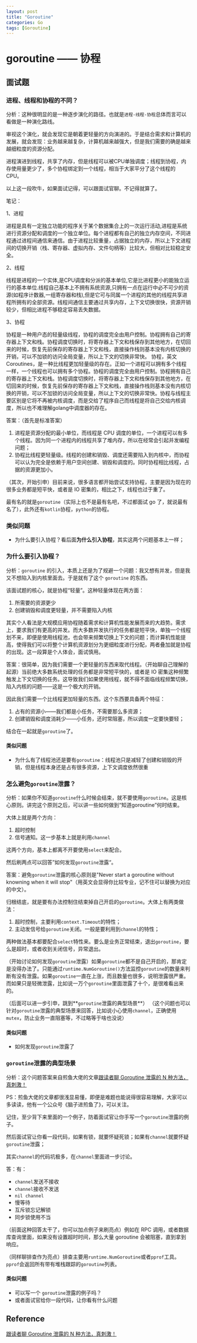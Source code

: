 ```yaml
---
layout: post
title: "Goroutine"
categories: Go
tags: [Goroutine]
---
```


# goroutine —— 协程

## 面试题

### 进程、线程和协程的不同？

分析：这种很明显的是一种逐步演化的路径。也就是`进程-线程-协程`总体而言可以看做是一种演化路线。

审视这个演化，就会发现它是朝着更轻量的方向演进的。于是结合需求和计算机的发展，就会发现：业务越来越复杂，计算机越来越强大，但是我们需要的确是越来越细粒度的资源分配。

进程演进到线程，共享了内存，但是线程可以被CPU单独调度；线程到协程，内存使用量更少了，多个协程绑定到一个线程，相当于大家平分了这个线程的 CPU。

以上这一段吹牛，如果面试记得，可以跟面试官聊。不记得就算了。

笔记：　　
 
1、进程

进程是具有一定独立功能的程序关于某个数据集合上的一次运行活动,进程是系统进行资源分配和调度的一个独立单位。每个进程都有自己的独立内存空间，不同进程通过进程间通信来通信。由于进程比较重量，占据独立的内存，所以上下文进程间的切换开销（栈、寄存器、虚拟内存、文件句柄等）比较大，但相对比较稳定安全。

2、线程

线程是进程的一个实体,是CPU调度和分派的基本单位,它是比进程更小的能独立运行的基本单位.线程自己基本上不拥有系统资源,只拥有一点在运行中必不可少的资源(如程序计数器,一组寄存器和栈),但是它可与同属一个进程的其他的线程共享进程所拥有的全部资源。线程间通信主要通过共享内存，上下文切换很快，资源开销较少，但相比进程不够稳定容易丢失数据。

3、协程

协程是一种用户态的轻量级线程，协程的调度完全由用户控制。协程拥有自己的寄存器上下文和栈。协程调度切换时，将寄存器上下文和栈保存到其他地方，在切回来的时候，恢复先前保存的寄存器上下文和栈，直接操作栈则基本没有内核切换的开销，可以不加锁的访问全局变量，所以上下文的切换非常快。
协程，英文Coroutines，是一种比线程更加轻量级的存在。正如一个进程可以拥有多个线程一样，一个线程也可以拥有多个协程。协程的调度完全由用户控制。协程拥有自己的寄存器上下文和栈。协程调度切换时，将寄存器上下文和栈保存到其他地方，在切回来的时候，恢复先前保存的寄存器上下文和栈，直接操作栈则基本没有内核切换的开销，可以不加锁的访问全局变量，所以上下文的切换非常快。协程与线程主要区别是它将不再被内核调度，而是交给了程序自己而线程是将自己交给内核调度，所以也不难理解golang中调度器的存在。

答案：（首先是标准答案）
1. 进程是资源分配的最小单位，而线程是 CPU 调度的单位，一个进程可以有多个线程。因为同一个进程内的线程共享了堆内存，所以在经常会引起并发编程问题；
2. 协程比线程更轻量级。线程的创建和销毁、调度还需要陷入到内核中，而协程可以认为完全是依赖于用户空间创建、销毁和调度的。同时协程相比线程，占据的资源更加小。

（其次，开始引申）目前来说，很多语言都开始尝试支持协程，主要是因为现在的很多业务都是短平快，或者是 IO 密集的，相比之下，线程也过于重了。

最有名的就是`goroutine`（实际上也不是最有名吧，不过都面试 go 了，就说最有名了），此外还有`kotlin`协程，`python`的协程。

### 类似问题
- 为什么要引入协程？看后面**为什么引入协程**，其实这两个问题基本上一样；


### 为什么要引入协程？

分析：`goroutine` 的引入，本质上还是为了规避一个问题：我又想有并发，但是我又不想陷入到内核里面去。于是就有了这个 `goroutine` 的东西。

该面试题的核心，就是协程“轻量”。这种轻量体现在两方面：
1. 所需要的资源更少
2. 创建销毁和调度更轻量，并不需要陷入内核

其实个人看法是大规模应用协程随着需求和计算机性能发展而来的大趋势。需求上，要求我们有更高的并发。而大多数并发执行的任务都是短平快，单独一个线程划不来，即便是使用线程池，也会带来频繁切换上下文的问题；而计算机性能提高，使得我们可以将整个计算机资源划分为更细粒度进行分配，两者叠加就是协程的出现。这一段算是个人体会，面试慎用。

答案：很简单，因为我们需要一个更轻量的东西来取代线程。（开始聊自己理解的起源）当前绝大多数系统处理的任务都是非常短平快的，或者是 IO 密集这种频繁触发上下文切换的任务。这导致我们如果使用线程，就不得不面临线程频繁切换，陷入内核的问题——这是一个极大的开销。

因此我们需要一个比线程更加轻量的东西。这个东西要具备两个特征：
1. 占有的资源小——我们都是小任务，不需要那么多资源；
2. 创建销毁和调度消耗少——小任务，还时常阻塞，所以调度一定要快要轻；

结合在一起就是`goroutine`了。

#### 类似问题
- 为什么有了线程池还是要有`goroutine`：线程池只是减轻了创建和销毁的开销，但是线程本身还是占有很多资源，上下文调度依然很重

### 怎么避免`goroutine`泄露？

分析：如果你不知道`goroutine`什么时候会结束，就不要使用`goroutine`。这是核心原则。讲完这个原则之后，可以讲一些如何做到“知道goroutine”何时结束。

大体上就是两个方向：
1. 超时控制
2. 信号通知。这一步基本上就是利用`channel`

这两个方向，基本上都离不开要使用`select`来配合。

然后刷两点可以回答”如何发现`goroutine`泄露“。

答案：避免`goroutine`泄露的核心原则是"Never start a goroutine without knowning when it will stop"（用英文会显得你比较专业，记不住可以替换为对应的中文）。

归根结底，就是要有办法控制住结束掉自己开启的`goroutine`。大体上有两类做法：
1. 超时控制，主要利用`context.Timeout`的特性；
2. 主动发信号给`goroutine`关闭。一般是要利用到`channel`的特性；

两种做法基本都要配合`select`特性来。要么是业务正常结束，退出`goroutine`，要么是超时，或者收到关闭信号，异常退出。

（开始讨论如何发现`goroutine`泄露）如果`goroutine`都不是自己开启的，那肯定是没得办法了。只能通过`runtime.NumGoroutine()`方法监控`goroutine`的数量来判断有没有泄露。如果`goroutine`一直在上涨，而且数量也很多，说明泄露很严重。而如果只是轻微泄露，比如说一万个`goroutine`里面泄露了十个，是很难看出来的。

（后面可以进一步引申，跳到**`goroutine`泄露的典型场景**）
（这个问题也可以针对`goroutine`泄露的典型场景来回答，比如说小心使用`channel`，正确使用`mutex`，防止业务一直阻塞等，不过略等于啥也没说）

#### 类似问题
- 如何发现`goroutine`泄露了

### `goroutine`泄露的典型场景

分析：这个问题答案来自煎鱼大佬的文章[跟读者聊 Goroutine 泄露的 N 种方法，真刺激！](https://blog.csdn.net/EDDYCJY/article/details/115535237)

PS：煎鱼大佬的文章都很浅显易懂，即便是难题也能说得很容易理解，大家可以多读读，他有一个公众号《脑子进煎鱼了》，可以关注。

记住，至少背下来里面的一个例子，防着面试官让你手写一个`goroutine`泄露的例子。

然后面试官让你看一段代码，如果有锁，就要怀疑死锁；如果有`channel`就要怀疑`goroutine`泄露；

其实`channel`的代码坑极多，在`channel`里面进一步讨论。

答：有：
- `channel`发送不接收
- `channel`接收不发送
- `nil channel`
- 慢等待
- 互斥锁忘记解锁
- 同步锁使用不当

（前面这种回答太干了，你可以加点例子来刷亮点）例如在 RPC 调用，或者数据库查询里面，如果没有设置超时时间，那么大量 goroutine 会被阻塞，直到拿到响应。

（同样聊排查作为亮点）排查主要用`runtime.NumGoroutine`或者`pprof`工具。`pprof`会返回所有带有堆栈跟踪的`goroutine`列表。

#### 类似问题
- 可以写一个 `goroutine`泄露的例子吗？
- 或者面试官给你一段代码，让你看有什么问题

## Reference
[跟读者聊 Goroutine 泄露的 N 种方法，真刺激！](https://blog.csdn.net/EDDYCJY/article/details/115535237)


